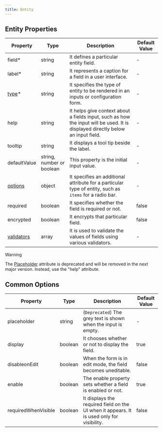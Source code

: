 ```yaml
---
title: Entity
---
```


## Entity Properties

| Property                                                      | Type                      | Description                                                                                                                      | Default Value |
| ------------------------------------------------------------- | ------------------------- | -------------------------------------------------------------------------------------------------------------------------------- | ------------- |
| field<span class="required-asterisk">\*</span>                | string                    | It defines a particular entity field.                                                                                             | -             |
| label<span class="required-asterisk">\*</span>                | string                    | It represents a caption for a field in a user interface.                                                                         | -             |
| [type](./components)<span class="required-asterisk">\*</span> | string                    | It specifies the type of entity to be rendered in an inputs or configuration form.                                                    | -             |
| help                                                          | string                    | It helps give context about a fields input, such as how the input will be used. It is displayed directly below an input field. | -             |
| tooltip                                                       | string                    | It displays a tool tip beside the label.                                                                                             | -             |
| defaultValue                                                  | string, number or boolean | This property is the initial input value.                                                                                                         | -             | 
| [options](#common-options)                                    | object                    | It specifies an additional attribute for a particular type of entity, such as `items` for a radio bar.                             | -             |
| required                                                      | boolean                   | It specifies whether the field is required or not.                                                                                 | false         |
| encrypted                                                     | boolean                   | It encrypts that particular field.                                                                                                | false         |
| [validators](./validators)                                    | array                     | It is used to validate the values of fields using various validators.                                                            | -             |

> [!WARNING]  
> The [Placeholder](https://splunkui.splunkeng.com/Packages/react-ui/Text?section=develop) attribute is deprecated and will be removed in the next major version. Instead, use the "help" attribute.

## Common Options

| Property            | Type    | Description                                                                       | Default Value |
| ------------------- | ------- | --------------------------------------------------------------------------------- | ------------- |
| placeholder         | string  | (`Deprecated`) The grey text is shown when the input is empty.                      | -             |
| display             | boolean | It chooses whether or not to display the field.                                                   | true          |
| disableonEdit       | boolean | When the form is in edit mode, the field becomes uneditable.                      | false         |
| enable              | boolean | The enable property sets whether a field is enabled or not.                      | true          |
| requiredWhenVisible | boolean | It displays the required field on the UI when it appears. It is used only for visibility. | false         |
